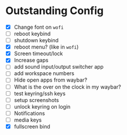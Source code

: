 # Outstanding Config

- [x] Change font on `wofi`
- [ ] reboot keybind
- [ ] shutdown keybind
- [x] reboot menu? (like in `wofi`)
- [x] Screen timeout/lock
- [x] Increase gaps
- [ ] add sound input/output switcher app
- [ ] add workspace numbers
- [ ] Hide open apps from waybar?
- [ ] What is the over on the clock in my waybar?
- [ ] test keyring/ssh keys
- [ ] setup screenshots
- [ ] unlock keyring on login
- [ ] Notifications
- [ ] media keys
- [x] fullscreen bind
